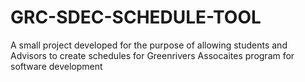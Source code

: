 # GRC-SDEC-SCHEDULE-TOOL
A small project developed for the purpose of allowing students and Advisors to create schedules for Greenrivers Assocaites program for software development
